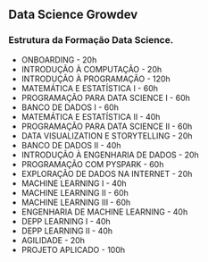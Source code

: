 ## Data Science Growdev

### Estrutura da Formação Data Science.

- ONBOARDING - 20h
- INTRODUÇÃO À COMPUTAÇÃO - 20h
- INTRODUÇÃO À PROGRAMAÇÃO - 120h
- MATEMÁTICA E ESTATÍSTICA I - 60h
- PROGRAMAÇÃO PARA DATA SCIENCE I - 60h
- BANCO DE DADOS I - 60h
- MATEMÁTICA E ESTATÍSTICA II - 40h 
- PROGRAMAÇÃO PARA DATA SCIENCE II - 60h
- DATA VISUALIZATION E STORYTELLING - 20h
- BANCO DE DADOS II - 40h
- INTRODUÇÃO À ENGENHARIA DE DADOS - 20h
- PROGRAMAÇÃO COM PYSPARK - 60h
- EXPLORAÇÃO DE DADOS NA INTERNET - 20h
- MACHINE LEARNING I - 40h
- MACHINE LEARNING II - 60h
- MACHINE LEARNING III - 60h
- ENGENHARIA DE MACHINE LEARNING - 40h
- DEPP LEARNING I - 40h
- DEPP LEARNING II - 40h
- AGILIDADE - 20h
- PROJETO APLICADO - 100h 

 
 
